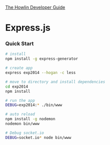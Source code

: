 [The Howlin Developer Guide](../home.md)



Express.js
==========


### Quick Start

```bash
# install
npm install -g express-generator

# create app
express exp2014 --hogan -c less

# move to directory and install dependencies
cd exp2014
npm install 

# run the app
DEBUG=exp2014:* ./bin/www

# auto reload
npm install -g nodemon
nodemon bin/www

# Debug socket.io
DEBUG=socket.io* node bin/www
```
